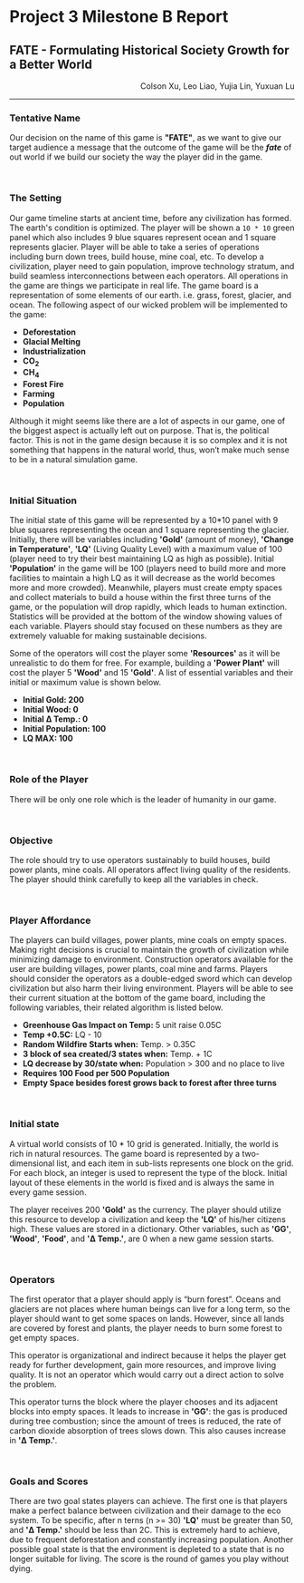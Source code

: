 # Project 3 Milestone B Report
## **FATE** - Formulating Historical Society Growth for a Better World
<div style="text-align: right">
Colson Xu, Leo Liao, Yujia Lin, Yuxuan Lu
</div>

---

### Tentative Name
Our decision on the name of this game is **"FATE"**, as we want to give our target audience a message that the outcome of the game will be the ___fate___ of out world if we build our society the way the player did in the game.

<br>

### The Setting
Our game timeline starts at ancient time, before any civilization has formed. The earth's condition is optimized. The player will be shown a `10 * 10` green panel which also includes 9 blue squares represent ocean and 1 square represents glacier. Player will be able to take a series of operations including burn down trees, build house, mine coal, etc. To develop a civilization, player need to gain population, improve technology stratum, and build seamless interconnections between each operators. All operations in the game are things we participate in real life. The game board is a representation of some elements of our earth. i.e. grass, forest, glacier, and ocean.
The following aspect of our wicked problem will be implemented to the game:

  * __Deforestation__
  * __Glacial Melting__
  * __Industrialization__
  * __CO<sub>2</sub>__
  * __CH<sub>4</sub>__
  * __Forest Fire__
  * __Farming__
  * __Population__

Although it might seems like there are a lot of aspects in our game, one of the biggest aspect is actually left out on purpose. That is, the political factor. This is not in the game design because it is so complex and it is not something that happens in the natural world, thus, won’t make much sense to be in a natural simulation game.

<br>

### Initial Situation
The initial state of this game will be represented by a 10*10 panel with 9 blue squares representing the ocean and 1 square representing the glacier. Initially, there will be variables including __'Gold'__ (amount of money), __'Change in Temperature'__, __'LQ'__ (Living Quality Level) with a maximum value of 100 (player need to try their best maintaining LQ as high as possible). Initial __'Population'__ in the game will be 100 (players need to build more and more facilities to maintain a high LQ as it will decrease as the world becomes more and more crowded). Meanwhile, players must create empty spaces and collect materials to build a house within the first three turns of the game, or the population will drop rapidly, which leads to human extinction. Statistics will be provided at the bottom of the window showing values of each variable. Players should stay focused on these numbers as they are extremely valuable for making sustainable decisions.

Some of the operators will cost the player some __'Resources'__ as it will be unrealistic to do them for free. For example, building a __'Power Plant'__ will cost the player 5 __'Wood'__ and 15 __'Gold'__. A list of essential variables and their initial or maximum value is shown below.

  * __Initial Gold: 200__
  * __Initial Wood: 0__
  * __Initial Δ Temp.: 0__
  * __Initial Population: 100__
  * __LQ MAX: 100__

<br>

### Role of the Player
There will be only one role which is the leader of humanity in our game.

<br>

### Objective
The role should try to use operators sustainably to build houses, build power plants, mine coals. All operators affect living quality of the residents. The player should think carefully to keep all the variables in check.

<br>

### Player Affordance
The players can build villages, power plants, mine coals on empty spaces. Making right decisions is crucial to maintain the growth of civilization while minimizing damage to environment. Construction operators available for the user are building villages, power plants, coal mine and farms. Players should consider the operators as a double-edged sword which can develop civilization but also harm their living environment. Players will be able to see their current situation at the bottom of the game board, including the following variables, their related algorithm is listed below.

  * __Greenhouse Gas Impact on Temp:__ 5 unit raise 0.05C
  * __Temp +0.5C:__ LQ - 10
  * __Random Wildfire Starts when:__ Temp. > 0.35C
  * __3 block of sea created/3 states when:__ Temp. + 1C
  * __LQ decrease by 30/state when:__ Population > 300 and no place to live
  * __Requires 100 Food per 500 Population__
  * __Empty Space besides forest grows back to forest after three turns__

<br>

### Initial state
A virtual world consists of 10 * 10 grid is generated. Initially, the world is rich in natural resources. The game board is represented by a two-dimensional list, and each item in sub-lists represents one block on the grid. For each block, an integer is used to represent the type of the block. Initial layout of these elements in the world is fixed and is always the same in every game session.

The player receives 200 __'Gold'__ as the currency. The player should utilize this resource to develop a civilization and keep the __'LQ'__ of his/her citizens high. These values are stored in a dictionary. Other variables, such as __'GG'__, __'Wood'__, __'Food'__, and __'Δ Temp.'__, are 0 when a new game session starts.

<br>

### Operators
The first operator that a player should apply is “burn forest”. Oceans and glaciers are not places where human beings can live for a long term, so the player should want to get some spaces on lands. However, since all lands are covered by forest and plants, the player needs to burn some forest to get empty spaces.

This operator is organizational and indirect because it helps the player get ready for further development, gain more resources, and improve living quality. It is not an operator which would carry out a direct action to solve the problem.

This operator turns the block where the player chooses and its adjacent blocks into empty spaces. It leads to increase in __'GG'__: the gas is produced during tree combustion; since the amount of trees is reduced, the rate of carbon dioxide absorption of trees slows down. This also causes increase in __'Δ Temp.'__.

<br>

### Goals and Scores
There are two goal states players can achieve. The first one is that players make a perfect balance between civilization and their damage to the eco system. To be specific, after n terns (n >= 30) __'LQ'__ must be greater than 50, and __'Δ Temp.'__ should be less than 2C. This is extremely hard to achieve, due to frequent deforestation and constantly increasing population. Another possible goal state is that the environment is depleted to a state that is no longer suitable for living. The score is the round of games you play without dying.
